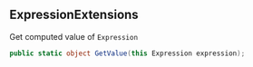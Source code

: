 ﻿## ExpressionExtensions

Get computed value of `Expression`
```cs
public static object GetValue(this Expression expression);
```

<br>
